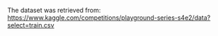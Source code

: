 The dataset was retrieved from:
https://www.kaggle.com/competitions/playground-series-s4e2/data?select=train.csv

